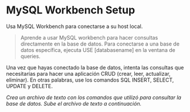 # MySQL Workbench Setup
Usa MySQL Workbench para conectarse a su host local.

>Aprende a usar MySQL workbench para hacer consultas directamente en la base de datos. Para conectarse a una base de datos específica, ejecuta USE [databasename] en la ventana de queries.

Una vez que hayas conectado la base de datos, intenta las consultas que necesitarías para hacer una aplicación CRUD (crear, leer, actualizar, eliminar). En otras palabras, use los comandos SQL INSERT, SELECT, UPDATE y DELETE.

*Crea un archivo de texto con los comandos que utilizó para consultar la base de datos. Sube el archivo de texto a continuación.*